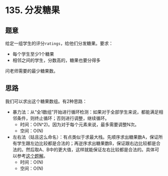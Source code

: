 # 135. 分发糖果

## 题意

给定一组学生的评分`ratings`，给他们分发糖果。要求：

- 每个学生至少1个糖果
- 相邻之间的学生，分数高的，糖果也要分得多

问老师需要的最少糖果数。

## 思路

我们可以求出这个糖果数组。有2种思路：

- 暴力法：从“全1数组”开始进行循环检测：如果对于全部学生来说，都能满足相邻条件，则终止循环；否则进行调整，继续循环。
  - 时间：O(N^2)。因为对于每个元素来说，最多需要调整N次。
  - 空间：O(N)
- 左右法（姑且这么命名）：有点类似于求最大栈。先顺序求出糖果数A，保证所有学生跟左边比较都是合法的；再逆序求出糖果数B，保证跟右边比较都是合法的。然后取A、B中的更大值，这样就能保证左右比较都是合法的。具体可以参考[这个题解](https://leetcode-cn.com/problems/candy/solution/candy-cong-zuo-zhi-you-cong-you-zhi-zuo-qu-zui-da-/)。
  - 时间：O(N)
  - 空间：O(N)
